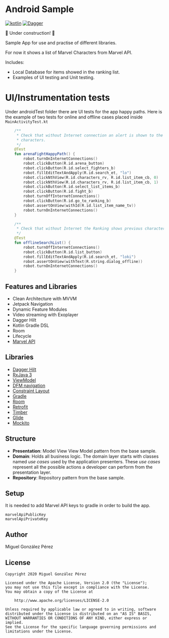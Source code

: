 # Android Sample

[![kotlin](https://img.shields.io/badge/Kotlin-1.4.xx-blue)](https://kotlinlang.org/) [![Dagger](https://img.shields.io/badge/Dagger-Hilt-orange)](https://dagger.dev/hilt)


:construction: Under construction! :construction:


Sample App for use and practise of different libraries.

For now it shows a list of Marvel Characters from Marvel API.

Includes:
 * Local Database for items showed in the ranking list.
 * Examples of UI testing and Unit testing.

# UI/Instrumentation tests

Under androidTest folder there are UI tests for the app happy paths. Here is the example of two 
tests for online and offline cases placed inside `MainActivityTest.kt`

```Kotlin
    /**
     * Check that without Internet connection an alert is shown to the user when searching for
     * characters.
     */
    @Test
    fun arenaFightHappyPath() {
        robot.turnOnInternetConnections()
        robot.clickButton(R.id.arena_button)
        robot.clickButton(R.id.select_fighters_b)
        robot.fillEditTextAndApply(R.id.search_et, "lo")
        robot.clickNthView(R.id.characters_rv, R.id.list_item_cb, 0)
        robot.clickNthView(R.id.characters_rv, R.id.list_item_cb, 1)
        robot.clickButton(R.id.select_list_items_b)
        robot.clickButton(R.id.fight_b)
        robot.turnOffInternetConnections()
        robot.clickButton(R.id.go_to_ranking_b)
        robot.assertOnView(withId(R.id.list_item_name_tv))
        robot.turnOnInternetConnections()
    }

    /**
     * Check that without Internet the Ranking shows previous characters involved in battles
     */
    @Test
    fun offlineSearchList() {
        robot.turnOffInternetConnections()
        robot.clickButton(R.id.list_button)
        robot.fillEditTextAndApply(R.id.search_et, "loki")
        robot.assertOnView(withText(R.string.dialog_offline))
        robot.turnOnInternetConnections()
    }
```


## Features and Libraries
* Clean Architecture with MVVM
* Jetpack Navigation
* Dynamic Feature Modules
* Video streaming with Exoplayer
* Dagger Hilt
* Kotlin Gradle DSL
* Room
* Lifecycle
* [Marvel API](https://developer.marvel.com/docs)

## Libraries
*   [Dagger Hilt](https://dagger.dev/hilt)
*   [RxJava 3](https://github.com/ReactiveX/RxJava)
*   [ViewModel](https://developer.android.com/topic/libraries/architecture/viewmodel)
*   [DFM navigation](https://developer.android.com/guide/navigation)
*   [Constraint Layout](https://developer.android.com/training/constraint-layout)
*   [Gradle](https://docs.gradle.org)
*   [Room](https://developer.android.com/topic/libraries/architecture/room)
*   [Retrofit](https://square.github.io/retrofit)
*   [Timber](https://github.com/JakeWharton/timber)
*   [Glide](https://github.com/bumptech/glide)
*   [Mockito](https://github.com/mockito/mockito)

## Structure
* **Presentation**: Model View View Model pattern from the base sample.
* **Domain**: Holds all business logic. The domain layer starts with classes named *use cases* used by the application presenters. These *use cases* represent all the possible actions a developer can perform from the presentation layer.
* **Repository**: Repository pattern from the base sample.

## Setup

It is needed to add Marvel API keys to gradle in order to build the app.

	marvelApiPublicKey
	marvelApiPrivateKey


## Author
Miguel González Pérez

## License
	Copyright 2020 Miguel González Pérez

	Licensed under the Apache License, Version 2.0 (the "License");
	you may not use this file except in compliance with the License.
	You may obtain a copy of the License at

		http://www.apache.org/licenses/LICENSE-2.0

	Unless required by applicable law or agreed to in writing, software
	distributed under the License is distributed on an "AS IS" BASIS,
	WITHOUT WARRANTIES OR CONDITIONS OF ANY KIND, either express or implied.
	See the License for the specific language governing permissions and
	limitations under the License.